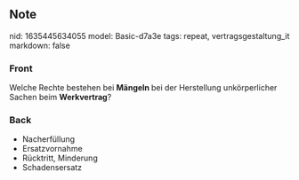 ## Note
nid: 1635445634055
model: Basic-d7a3e
tags: repeat, vertragsgestaltung_it
markdown: false

### Front
Welche Rechte bestehen bei <b>Mängeln </b>bei der Herstellung unkörperlicher Sachen beim <b>Werkvertrag</b>?

### Back
<ul>
  <li>Nacherfüllung
  <li>Ersatzvornahme
  <li>Rücktritt, Minderung
  <li>Schadensersatz
</ul>
